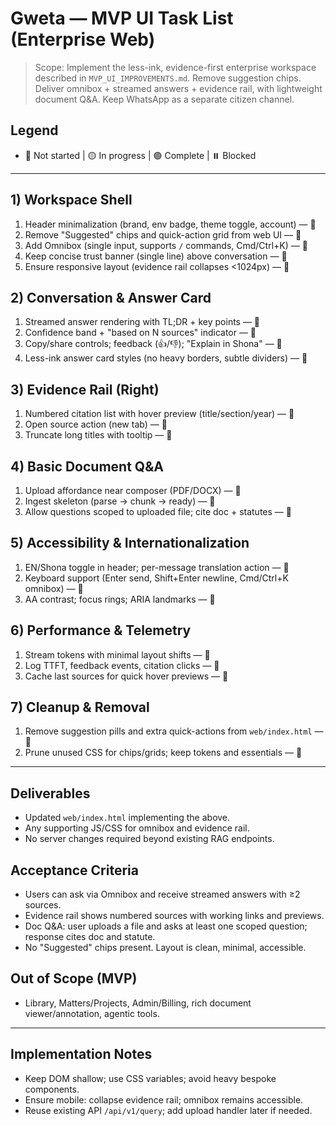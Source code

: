 # Gweta — MVP UI Task List (Enterprise Web)

> Scope: Implement the less-ink, evidence-first enterprise workspace described in `MVP_UI_IMPROVEMENTS.md`. Remove suggestion chips. Deliver omnibox + streamed answers + evidence rail, with lightweight document Q&A. Keep WhatsApp as a separate citizen channel.

## Legend
- 🔴 Not started  | 🟡 In progress  | 🟢 Complete  | ⏸️ Blocked

---

## 1) Workspace Shell
1. Header minimalization (brand, env badge, theme toggle, account) — 🔴
2. Remove "Suggested" chips and quick-action grid from web UI — 🔴
3. Add Omnibox (single input, supports `/` commands, Cmd/Ctrl+K) — 🔴
4. Keep concise trust banner (single line) above conversation — 🔴
5. Ensure responsive layout (evidence rail collapses <1024px) — 🔴

## 2) Conversation & Answer Card
1. Streamed answer rendering with TL;DR + key points — 🔴
2. Confidence band + "based on N sources" indicator — 🔴
3. Copy/share controls; feedback (👍/👎); "Explain in Shona" — 🔴
4. Less-ink answer card styles (no heavy borders, subtle dividers) — 🔴

## 3) Evidence Rail (Right)
1. Numbered citation list with hover preview (title/section/year) — 🔴
2. Open source action (new tab) — 🔴
3. Truncate long titles with tooltip — 🔴

## 4) Basic Document Q&A
1. Upload affordance near composer (PDF/DOCX) — 🔴
2. Ingest skeleton (parse → chunk → ready) — 🔴
3. Allow questions scoped to uploaded file; cite doc + statutes — 🔴

## 5) Accessibility & Internationalization
1. EN/Shona toggle in header; per-message translation action — 🔴
2. Keyboard support (Enter send, Shift+Enter newline, Cmd/Ctrl+K omnibox) — 🔴
3. AA contrast; focus rings; ARIA landmarks — 🔴

## 6) Performance & Telemetry
1. Stream tokens with minimal layout shifts — 🔴
2. Log TTFT, feedback events, citation clicks — 🔴
3. Cache last sources for quick hover previews — 🔴

## 7) Cleanup & Removal
1. Remove suggestion pills and extra quick-actions from `web/index.html` — 🔴
2. Prune unused CSS for chips/grids; keep tokens and essentials — 🔴

---

## Deliverables
- Updated `web/index.html` implementing the above.
- Any supporting JS/CSS for omnibox and evidence rail.
- No server changes required beyond existing RAG endpoints.

## Acceptance Criteria
- Users can ask via Omnibox and receive streamed answers with ≥2 sources.
- Evidence rail shows numbered sources with working links and previews.
- Doc Q&A: user uploads a file and asks at least one scoped question; response cites doc and statute.
- No "Suggested" chips present. Layout is clean, minimal, accessible.

## Out of Scope (MVP)
- Library, Matters/Projects, Admin/Billing, rich document viewer/annotation, agentic tools.

---

## Implementation Notes
- Keep DOM shallow; use CSS variables; avoid heavy bespoke components.
- Ensure mobile: collapse evidence rail; omnibox remains accessible.
- Reuse existing API `/api/v1/query`; add upload handler later if needed.
